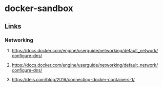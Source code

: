 # docker-sandbox

## Links

### Networking 

1. https://docs.docker.com/engine/userguide/networking/default_network/configure-dns/

1. https://docs.docker.com/engine/userguide/networking/default_network/configure-dns/

1. https://deis.com/blog/2016/connecting-docker-containers-1/